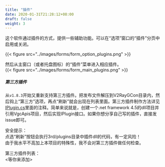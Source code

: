 ```yaml
---
title: "插件"
date: 2020-01-31T21:28:12+08:00
draft: false
weight: 3
---
```


这个软件通过插件的方式，提供一些辅助功能。可以在“选项”窗口的“插件”分页中启用或关闭。  

{{< figure src="../images/forms/form_option_plugins.png" >}}

然后从主窗口（或者托盘图标）的“插件”菜单进入相应插件。  
{{< figure src="../images/forms/form_main_plugins.png" >}}

##### 第三方插件
从`v1.8.3`开始又重新支持第三方插件。把发布文件解压到V2RayGCon目录内，然后钩上“第三方”选项，再点“刷新”就会出现在列表里面。第三方插件制作方法详见[IPlugin.cs](https://github.com/vrnobody/V2RayGCon/blob/master/VgcApis/Interfaces/IPlugin.cs)里面的注释。简单来说就是，创建一个.net framework 4.5的dll项目并引用VgcApis项目，然后实现IPlugin接口。如果你想分享自己写的插件，直接发issue即可。  
  
安全提示：  
点选“刷新”按钮会执行3rd/plugins目录中插件dll的代码，有一定风险！  
由于我水平不高加上本项目的特殊性，我不会对第三方插件做任何检查。  
  
第三方插件列表：  
<等你来添加>  

